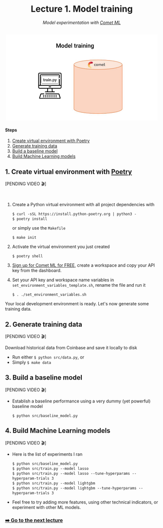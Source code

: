<div align="center">
    <h1>Lecture 1. Model training</h1>
    <i>Model experimentation with <a href="https://www.comet.com/signup?utm_source=pau&utm_medium=partner&utm_content=github">Comet ML </a></i>
</div>

<br />

<p align="center">
  <img src="../images/lecture_1.gif" width='500' />
</p>

#### Steps
1. [Create virtual environment with Poetry](#1-create-virtual-environment-with-poetry)
2. [Generate training data](#2-generate-training-data)
3. [Build a baseline model](#3-build-a-baseline-model)
4. [Build Machine Learning models](#4-build-machine-learning-models)


## 1. Create virtual environment with [Poetry](https://python-poetry.org/docs/)

[PENDING VIDEO 🎬]
<!-- <div align="center">
  <a href="https://www.youtube.com/watch?v=XgywWwRXU70">
    <img src="../images/video_thumbnail.png" alt="Introduction Video" style="width:100%;">
  </a>
</div> -->

<br>

1. Create a Python virtual environment with all project dependencies with
    ```
    $ curl -sSL https://install.python-poetry.org | python3 -
	$ poetry install
    ```
    or simply use the `Makefile`
    ```
    $ make init
    ```

2. Activate the virtual environment you just created
    ```
    $ poetry shell
    ```

3. [Sign up for Comet ML for FREE](https://www.comet.com/signup?utm_source=pau&utm_medium=partner&utm_content=github), create a workspace and copy your API key from the dashboard.

4. Set your API key and workspace name variables in `set_environment_variables_template.sh`, rename the file and run it
    ```
    $ . ./set_environment_variables.sh
    ```

Your local development environment is ready. Let's now generate some training data.

## 2. Generate training data

[PENDING VIDEO 🎬]

Download historical data from Coinbase and save it locally to disk

- Run either `$ python src/data.py`, or
- Simply `$ make data`

## 3. Build a baseline model

[PENDING VIDEO 🎬]

- Establish a baseline performance using a very dummy (yet powerful) baseline model
    ```
    $ python src/baseline_model.py
    ```

## 4. Build Machine Learning models

[PENDING VIDEO 🎬]

- Here is the list of experiments I ran
    ```
    $ python src/baseline_model.py
    $ python src/train.py --model lasso
    $ python src/train.py --model lasso --tune-hyperparams --hyperparam-trials 3
    $ python src/train.py --model lightgbm
    $ python src/train.py --model lightgbm --tune-hyperparams --hyperparam-trials 3
    ```

- Feel free to try adding more features, using other technical indicators, or experiment with other ML models.


### [➡️ Go to the next lecture](../lectures/02_model_deployment.md)

